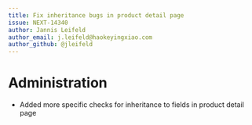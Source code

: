```yaml
---
title: Fix inheritance bugs in product detail page
issue: NEXT-14340
author: Jannis Leifeld
author_email: j.leifeld@haokeyingxiao.com 
author_github: @jleifeld
---
```

# Administration
* Added more specific checks for inheritance to fields in product detail page
